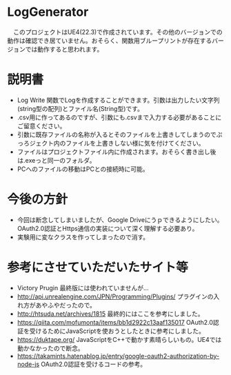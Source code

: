 # LogGenerator
　このプロジェクトはUE4(22.3)で作成されています。その他のバージョンでの動作は確認でき居ていません。おそらく、関数用ブループリントが存在するバージョンでは動作すると思われます。

# 説明書
- Log Write 関数でLogを作成することができます。引数は出力したい文字列(string型の配列)とファイル名(String型)です。
- .csv用に作ってあるのですが、引数にも.csvまで入力する必要があることにご留意ください。
- 引数に既存ファイルの名称が入るとそのファイルを上書きしてしまうのでぷっろジェクト内のファイルを上書きしない様に気を付けてください。
- ファイルはプロジェクトファイル内に作成されます。おそらく書き出し後は.exeっと同一のフォルダ。
- PCへのファイルの移動はPCとの接続時に可能。

# 今後の方針
- 今回は断念してしまいましたが、Google Driveにうｐできるようにしたい。OAuth2.0認証とHttps通信の実装について深く理解する必要あり。
- 実験用に変なクラスを作ってしまったので消す。

# 参考にさせていただいたサイト等
- Victory Prugin 最終版には使われていませんが…
- http://api.unrealengine.com/JPN/Programming/Plugins/ プラグインの入れ方があやふやだったので。
- http://htsuda.net/archives/1815 最終的にはここを参考にしました。
- https://qiita.com/mofumonta/items/bb1d2922c13aaf135017 OAuth2.0認証を受けるためにJavaScriptを使おうとしたときに参考にしました。
- https://duktape.org/ JavaScriptをC++で動かす素晴らしいもの。UE4では動かなかったので断念。
- https://takamints.hatenablog.jp/entry/google-oauth2-authorization-by-node-js OAuth2.0認証を受けるコードの参考。
